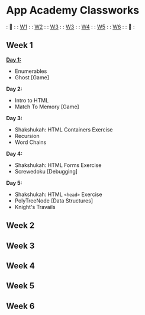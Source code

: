 # App Academy Classworks

: :link: :
: [W1](#week-1) :
: [W2](#week-2) :
: [W3](#week-3) :
: [W3](#week-3) :
: [W4](#week-4) :
: [W5](#week-5) :
: [W6](#week-6) :
: :link: :

## Week 1

**[Day 1:][week-1-day-1]**
- Enumerables
- Ghost [Game]

[week-1-day-1]: W1D1

**Day 2:**
- Intro to HTML
- Match To Memory [Game]

[week-1-day-2]: W1D2

**Day 3:**
- Shakshukah: HTML Containers Exercise
- Recursion
- Word Chains

[week-1-day-3]: W1D3

**Day 4:**
- Shakshukah: HTML Forms Exercise
- Screwedoku [Debugging]

**Day 5:**
- Shakshukah: HTML `<head>` Exercise
- PolyTreeNode [Data Structures]
- Knight's Travails

[week-1-day-5]: W1D5

## Week 2
## Week 3
## Week 4
## Week 5
## Week 6
